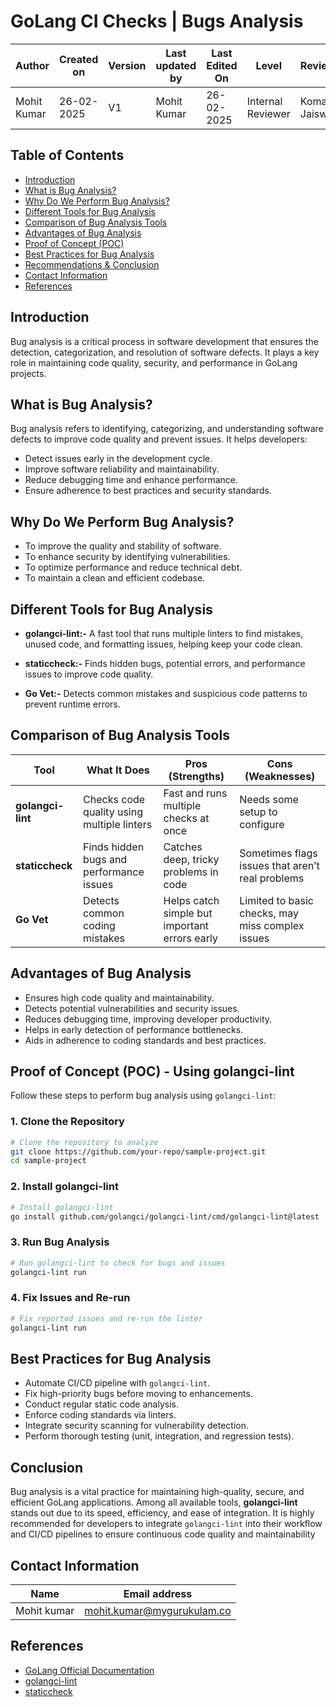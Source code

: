 # **GoLang CI Checks | Bugs Analysis**

| **Author** | **Created on** | **Version** | **Last updated by**|**Last Edited On**|**Level** |**Reviewer** |
|------------|----------------------|-------------|----------------|-----|-------------|-------------|
| Mohit Kumar|   26-02-2025        | V1   | Mohit Kumar |26-02-2025    |  Internal Reviewer | Komal Jaiswal |


## **Table of Contents**
- [Introduction](#introduction)
- [What is Bug Analysis?](#what-is-bug-analysis)
- [Why Do We Perform Bug Analysis?](#why-do-we-perform-bug-analysis)
- [Different Tools for Bug Analysis](#different-tools-for-bug-analysis)
- [Comparison of Bug Analysis Tools](#comparison-of-bug-analysis-tools)
- [Advantages of Bug Analysis](#advantages-of-bug-analysis)
- [Proof of Concept (POC)](#proof-of-concept-poc)
- [Best Practices for Bug Analysis](#best-practices-for-bug-analysis)
- [Recommendations & Conclusion](#recommendations--conclusion)
- [Contact Information](#contact-information)
- [References](#references)

## **Introduction**
Bug analysis is a critical process in software development that ensures the detection, categorization, and resolution of software defects. It plays a key role in maintaining code quality, security, and performance in GoLang projects.

## **What is Bug Analysis?**
Bug analysis refers to identifying, categorizing, and understanding software defects to improve code quality and prevent issues. It helps developers:
- Detect issues early in the development cycle.
- Improve software reliability and maintainability.
- Reduce debugging time and enhance performance.
- Ensure adherence to best practices and security standards.

## **Why Do We Perform Bug Analysis?**
- To improve the quality and stability of software.
- To enhance security by identifying vulnerabilities.
- To optimize performance and reduce technical debt.
- To maintain a clean and efficient codebase.

## **Different Tools for Bug Analysis**


- **golangci-lint:-** A fast tool that runs multiple linters to find mistakes, unused code, and formatting issues, helping keep your code clean.

- **staticcheck:-** Finds hidden bugs, potential errors, and performance issues to improve code quality.

- **Go Vet:-** Detects common mistakes and suspicious code patterns to prevent runtime errors.



## **Comparison of Bug Analysis Tools**  

| **Tool**          | **What It Does**                              | **Pros (Strengths)**                              | **Cons (Weaknesses)**             |
|------------------|----------------------------------|----------------------------------|-------------------------------|
| **golangci-lint** | Checks code quality using multiple linters | Fast and runs multiple checks at once | Needs some setup to configure |
| **staticcheck**   | Finds hidden bugs and performance issues | Catches deep, tricky problems in code | Sometimes flags issues that aren’t real problems |
| **Go Vet**        | Detects common coding mistakes | Helps catch simple but important errors early | Limited to basic checks, may miss complex issues |


## **Advantages of Bug Analysis**
- Ensures high code quality and maintainability.
- Detects potential vulnerabilities and security issues.
- Reduces debugging time, improving developer productivity.
- Helps in early detection of performance bottlenecks.
- Aids in adherence to coding standards and best practices.


## **Proof of Concept (POC) - Using golangci-lint**
Follow these steps to perform bug analysis using `golangci-lint`:

### 1. Clone the Repository
```sh
# Clone the repository to analyze
git clone https://github.com/your-repo/sample-project.git
cd sample-project
```

### 2. Install golangci-lint
```sh
# Install golangci-lint
go install github.com/golangci/golangci-lint/cmd/golangci-lint@latest
```

### 3. Run Bug Analysis
```sh
# Run golangci-lint to check for bugs and issues
golangci-lint run
```

### 4. Fix Issues and Re-run
```sh
# Fix reported issues and re-run the linter
golangci-lint run
```


## **Best Practices for Bug Analysis**
- Automate CI/CD pipeline with `golangci-lint`.
- Fix high-priority bugs before moving to enhancements.
- Conduct regular static code analysis.
- Enforce coding standards via linters.
- Integrate security scanning for vulnerability detection.
- Perform thorough testing (unit, integration, and regression tests).

## **Conclusion**
Bug analysis is a vital practice for maintaining high-quality, secure, and efficient GoLang applications. Among all available tools, **golangci-lint** stands out due to its speed, efficiency, and ease of integration. It is highly recommended for developers to integrate `golangci-lint` into their workflow and CI/CD pipelines to ensure continuous code quality and maintainability

## **Contact Information**

| **Name** | **Email address**            |
|----------|-------------------------------|
| Mohit kumar   |  mohit.kumar@mygurukulam.co          |


## **References**
- [GoLang Official Documentation](https://golang.org/doc/)
- [golangci-lint](https://golangci-lint.run/)
- [staticcheck](https://staticcheck.io/)

